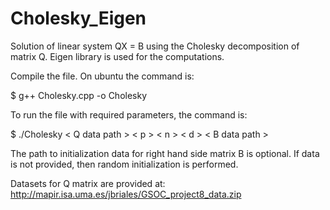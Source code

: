 # Cholesky_Eigen
Solution of linear system QX = B using the Cholesky decomposition of matrix Q. Eigen library is used for the computations.

Compile the file. On ubuntu the command is:

$ g++ Cholesky.cpp -o Cholesky

To run the file with required parameters, the command is:

$ ./Cholesky < Q data path > < p > < n > < d > < B data path >

The path to initialization data for right hand side matrix B is optional. If data is not provided, then random initialization is performed.

Datasets for Q matrix are provided at: http://mapir.isa.uma.es/jbriales/GSOC_project8_data.zip
